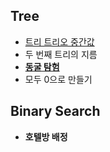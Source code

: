 
<h2>Tree</h2>

- [트리 트리오 중간값](https://github.com/evelyn82/PS/blob/main/open%20contest/Monthly%20Code%20Challenge%20Season1/Trio%20median.md)
- 두 번째 트리의 지름
- [**동굴 탐험**](https://github.com/evelyn82/PS/blob/main/kakao/20%20intern/Cave%20exploration.md)
- 모두 0으로 만들기

<h2>Binary Search</h2>

- **호텔방 배정**


